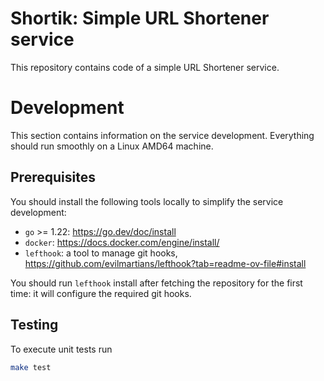 # Shortik: Simple URL Shortener service

This repository contains code of a simple URL Shortener service.

# Development

This section contains information on the service development. Everything should run smoothly on a Linux AMD64 machine.

## Prerequisites

You should install the following tools locally to simplify the service development:

- `go` >= 1.22: https://go.dev/doc/install
- `docker`: https://docs.docker.com/engine/install/
- `lefthook`: a tool to manage git hooks, https://github.com/evilmartians/lefthook?tab=readme-ov-file#install

You should run `lefthook` install after fetching the repository for the first time: it will configure the required git hooks.

## Testing

To execute unit tests run

```bash
make test
```
